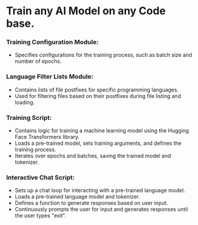 # Train any AI Model on any Code base.

### Training Configuration Module:
   - Specifies configurations for the training process, such as batch size and number of epochs.

### Language Filter Lists Module:
- Contains lists of file postfixes for specific programming languages.
- Used for filtering files based on their postfixes during file listing and loading.

### Training Script:
   - Contains logic for training a machine learning model using the Hugging Face Transformers library.
   - Loads a pre-trained model, sets training arguments, and defines the training process.
   - Iterates over epochs and batches, saving the trained model and tokenizer.

### Interactive Chat Script:
   - Sets up a chat loop for interacting with a pre-trained language model.
   - Loads a pre-trained language model and tokenizer.
   - Defines a function to generate responses based on user input.
   - Continuously prompts the user for input and generates responses until the user types "exit".


